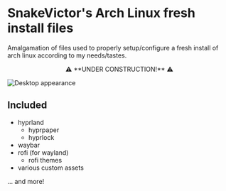 
# SnakeVictor's Arch Linux fresh install files

Amalgamation of files used to properly setup/configure a fresh install of arch linux according to my needs/tastes.

<p align="center"> ⚠️ **UNDER CONSTRUCTION!** ⚠️ </p>

![Desktop appearance](https://imgur.com/HXxEKhD)

## Included
- hyprland
  - hyprpaper
  - hyprlock
- waybar
- rofi (for wayland)
  - rofi themes
- various custom assets
  
... and more!
